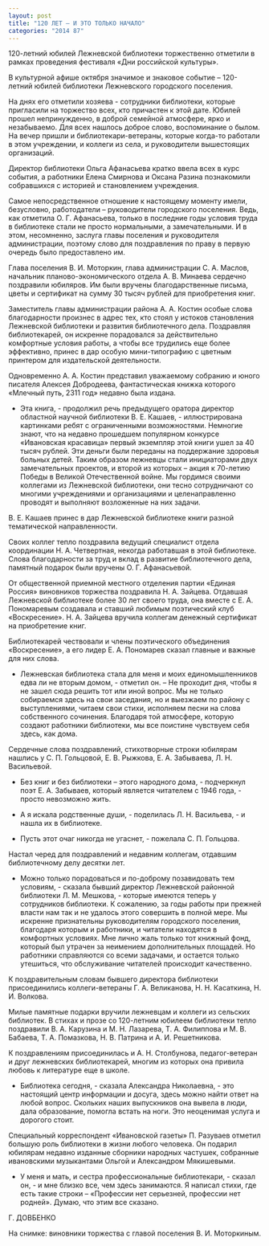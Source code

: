 ```yaml
---
layout: post
title: "120 ЛЕТ – И ЭТО ТОЛЬКО НАЧАЛО"
categories: "2014 87"
---
```


120-летний юбилей Лежневской библиотеки торжественно отметили в рамках проведения фестиваля «Дни российской культуры».

В культурной афише октября значимое и знаковое событие – 120-летний юбилей библиотеки Лежневского городского поселения.

На днях его отметили хозяева - сотрудники библиотеки, которые пригласили на торжество всех, кто причастен к этой дате. Юбилей прошел непринужденно, в доброй семейной атмосфере, ярко и незабываемо. Для всех нашлось доброе слово, воспоминание о былом. На вечер пришли и библиотекари-ветераны, которые когда-то работали в этом учреждении, и коллеги из села, и руководители вышестоящих организаций.

Директор библиотеки Ольга Афанасьева кратко ввела всех в курс события, а работники Елена Смирнова и Оксана Разина познакомили собравшихся с историей и становлением учреждения.

Самое непосредственное отношение к настоящему моменту имели, безусловно, работодатели – руководители городского поселения. Ведь, как отметила О. Г. Афанасьева, только в последние годы условия труда в библиотеке стали не просто нормальными, а замечательными. И в этом, несомненно, заслуга главы поселения и руководителя администрации, поэтому слово для поздравления по праву в первую очередь было предоставлено им.

Глава поселения В. И. Моторкин, глава администрации С. А. Маслов, начальник планово-экономического отдела А. В. Минаева сердечно поздравили юбиляров. Им были вручены благодарственные письма, цветы и сертификат на сумму 30 тысяч рублей для приобретения книг.

Заместитель главы администрации района А. А. Костин особые слова благодарности произнес в адрес тех, кто стоял у истоков становления Лежневской библиотеки и развития библиотечного дела. Поздравляя библиотекарей, он искренне порадовался за действительно комфортные условия работы, а чтобы все трудились еще более эффективно, принес в дар особую мини-типографию с цветным принтером для издательской деятельности.

Одновременно А. А. Костин представил уважаемому собранию и юного писателя Алексея Добродеева, фантастическая книжка которого «Млечный путь, 2311 год» недавно была издана.

- Эта книга, - продолжил речь предыдущего оратора директор областной научной библиотеки В. Е. Кашаев, - иллюстрирована картинками ребят с ограниченными возможностями. Немногие знают, что на недавно прошедшем популярном конкурсе «Ивановская красавица» первый экземпляр этой книги ушел за 40 тысяч рублей. Эти деньги были переданы на поддержание здоровья больных детей. Таким образом лежневцы стали инициаторами двух замечательных проектов, и второй из которых – акция к 70-летию Победы в Великой Отечественной войне. Мы гордимся своими коллегами из Лежневской библиотеки, они тесно сотрудничают со многими учреждениями и организациями и целенаправленно проводят и выполняют возложенные на них задачи.

В. Е. Кашаев принес в дар Лежневской библиотеке книги разной тематической направленности.

Своих коллег тепло поздравила ведущий специалист отдела координации Н. А. Четвертная, некогда работавшая в этой библиотеке. Слова благодарности за труд и вклад в развитие библиотечного дела, памятный подарок были вручены О. Г. Афанасьевой.

От общественной приемной местного отделения партии «Единая Россия» виновников торжества поздравила Н. А. Зайцева. Отдавшая Лежневской библиотеке более 30 лет своего труда, она вместе с Е. А. Пономаревым создавала и ставший любимым поэтический клуб «Воскресение». Н. А. Зайцева вручила коллегам денежный сертификат на приобретение книг.

Библиотекарей чествовали и члены поэтического объединения «Воскресение», а его лидер Е. А. Пономарев сказал главные и важные для них слова.

- Лежневская библиотека стала для меня и моих единомышленников едва ли не вторым домом, - отметил он. – Не проходит дня, чтобы я не зашел сюда решить тот или иной вопрос. Мы не только собираемся здесь на свои заседания, но и выезжаем по району с выступлениями, читаем свои стихи, исполняем песни на слова собственного сочинения. Благодаря той атмосфере, которую создают работники библиотеки, мы все поистине чувствуем себя здесь, как дома.

Сердечные слова поздравлений, стихотворные строки юбилярам нашлись у С. П. Гольцовой, Е. В. Рыжкова, Е. А. Забываева, Л. Н. Васильевой.

- Без книг и без библиотеки – этого народного дома, - подчеркнул поэт Е. А. Забываев, который является читателем с 1946 года, - просто невозможно жить.

- А я искала родственные души, - поделилась Л. Н. Васильева, - и нашла их в библиотеке.

- Пусть этот очаг никогда не угаснет, - пожелала С. П. Гольцова.

Настал черед для поздравлений и недавним коллегам, отдавшим библиотечному делу десятки лет.

- Можно только порадоваться и по-доброму позавидовать тем условиям, - сказала бывший директор Лежневской районной библиотеки Л. М. Мешкова, - которые имеются теперь у сотрудников библиотеки. К сожалению, за годы работы при прежней власти нам так и не удалось этого совершить в полной мере. Мы искренне признательны руководителям городского поселения, благодаря которым и работники, и читатели находятся в комфортных условиях. Мне лично жаль только тот книжный фонд, который был утрачен за неимением дополнительных площадей. Но работники справляются со всеми задачами, и остается только утешиться, что обслуживание читателей происходит качественно.

К поздравительным словам бывшего директора библиотеки присоединились коллеги-ветераны Г. А. Великанова, Н. Н. Касаткина, Н. И. Волкова.

Милые памятные подарки вручили лежневцам и коллеги из сельских библиотек. В стихах и прозе со 120-летним юбилеем библиотеки тепло поздравили В. А. Карузина и М. Н. Лазарева, Т. А. Филиппова и М. В. Бабаева, Т. А. Помазкова, Н. В. Патрина и А. И. Решетникова.

К поздравлениям присоединилась и А. Н. Столбунова, педагог-ветеран и друг лежневских библиотекарей, многим из которых она привила любовь к литературе еще в школе.

- Библиотека сегодня, - сказала Александра Николаевна, - это настоящий центр информации и досуга, здесь можно найти ответ на любой вопрос. Скольких наших выпускников она вывела в люди, дала образование, помогла встать на ноги. Это неоценимая услуга и дорогого стоит.

Специальный корреспондент «Ивановской газеты» П. Разуваев отметил большую роль библиотеки в жизни любого человека. Он подарил юбилярам недавно изданные сборники народных частушек, собранные ивановскими музыкантами Ольгой и Александром Мякишевыми.

- У меня и мать, и сестра профессиональные библиотекари, - сказал он, - и мне близко все, чем здесь занимаются. Я написал стихи, где есть такие строки – «Профессии нет серьезней, профессии нет родней». Думаю, что этим все сказано.

Г. ДОВБЕНКО

На снимке: виновники торжества с главой поселения В. И. Моторкиным.


